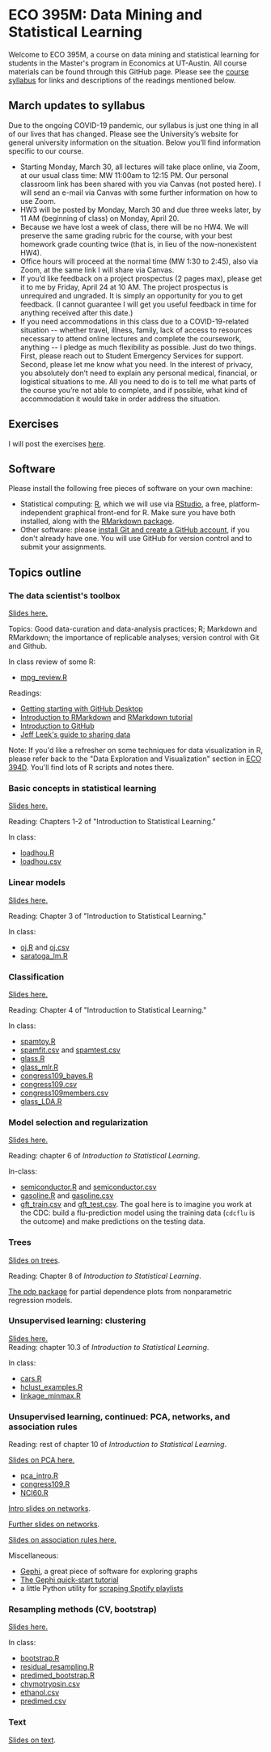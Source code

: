 # ECO 395M: Data Mining and Statistical Learning

Welcome to ECO 395M, a course on data mining and statistical learning for students in the Master's program in Economics at UT-Austin.  All course materials can be found through this GitHub page.  Please see the [course syllabus](syllabus.md) for links and descriptions of the readings mentioned below.


## March updates to syllabus

Due to the ongoing COVID-19 pandemic, our syllabus is just one thing in all of our lives that has changed.  Please see the University’s website for general university information on the situation.  Below you’ll find information specific to our course.

- Starting Monday, March 30, all lectures will take place online, via Zoom, at our usual class time: MW 11:00am to 12:15 PM.  Our personal classroom link has been shared with you via Canvas (not posted here).  I will send an e-mail via Canvas with some further information on how to use Zoom.  
-  HW3 will be posted by Monday, March 30 and due three weeks later, by 11 AM (beginning of class) on Monday, April 20.
- Because we have lost a week of class, there will be no HW4.  We will preserve the same grading rubric for the course, with your best homework grade counting twice (that is, in lieu of the now-nonexistent HW4).
- Office hours will proceed at the normal time (MW 1:30 to 2:45), also via Zoom, at the same link I will share via Canvas.  
- If you’d like feedback on a project prospectus (2 pages max), please get it to me by Friday, April 24 at 10 AM.  The project prospectus is unrequired and ungraded. It is simply an opportunity for you to get feedback. (I cannot guarantee I will get you useful feedback in time for anything received after this date.)
- If you need accommodations in this class due to a COVID-19-related situation -- whether travel, illness, family, lack of access to resources necessary to attend online lectures and complete the coursework, anything -- I pledge as much flexibility as possible.  Just do two things.  First, please reach out to Student Emergency Services for support. Second, please let me know what you need.  In the interest of privacy, you absolutely don’t need to explain any personal medical, financial, or logistical situations to me.  All you need to do is to tell me what parts of the course you’re not able to complete, and if possible, what kind of accommodation it would take in order address the situation.


## Exercises

I will post the exercises [here](exercises/).   


## Software 

Please install the following free pieces of software on your own machine:  
- Statistical computing: [R](http://www.r-project.org), which we will use via [RStudio](http://www.rstudio.com), a free, platform-independent graphical front-end for R.  Make sure you have both installed, along with the [RMarkdown package](http://rmarkdown.rstudio.com).   
- Other software: please [install Git and create a GitHub account](https://help.github.com/articles/set-up-git/), if you don't already have one.  You will use GitHub for version control and to submit your assignments.  



## Topics outline  


### The data scientist's toolbox

[Slides here.](slides/01-intro/01_intro.pdf)  

Topics: Good data-curation and data-analysis practices; R; Markdown and RMarkdown; the importance of replicable analyses; version control with Git and Github.

In class review of some R:    
- [mpg_review.R](r/mpg_review.R)  

Readings:  
- [Getting starting with GitHub Desktop](https://help.github.com/en/desktop/getting-started-with-github-desktop)  
- [Introduction to RMarkdown](http://rmarkdown.rstudio.com) and [RMarkdown tutorial](https://rmarkdown.rstudio.com/lesson-1.html)  
- [Introduction to GitHub](https://guides.github.com/activities/hello-world/)   
- [Jeff Leek's guide to sharing data](https://github.com/jtleek/datasharing)  

Note: If you'd like a refresher on some techniques for data visualization in R, please refer back to the "Data Exploration and Visualization" section in [ECO 394D](https://github.com/jgscott/ECO394D).  You'll find lots of R scripts and notes there.  


### Basic concepts in statistical learning  

[Slides here.](slides/02-intro_learning/02_intro_learning.pdf)  

Reading: Chapters 1-2 of "Introduction to Statistical Learning."

In class:  
- [loadhou.R](r/loadhou.R)  
- [loadhou.csv](data/loadhou.csv)  


### Linear models  

[Slides here.](slides/03-linear_regression/03_linear_models.pdf)  

Reading: Chapter 3 of "Introduction to Statistical Learning."

In class:  
- [oj.R](r/oj.R) and [oj.csv](data/oj.csv)   
- [saratoga_lm.R](r/saratoga_lm.R)  


### Classification

[Slides here.](slides/04-classification/04-classification.pdf)  


Reading: Chapter 4 of "Introduction to Statistical Learning."

In class:  
- [spamtoy.R](r/spamtoy.r)  
- [spamfit.csv](data/spamfit.csv) and [spamtest.csv](data/spamtest.csv)   
- [glass.R](r/glass.R)  
- [glass_mlr.R](r/glass_mlr.R)   
- [congress109_bayes.R](r/congress109_bayes.R)   
- [congress109.csv](data/congress109.csv)    
- [congress109members.csv](data/congress109members.csv)    
- [glass_LDA.R](r/glass_LDA.R)  


### Model selection and regularization  

[Slides here.](slides/05-selection_regularization/05-selection_regularization.pdf)  


Reading: chapter 6 of _Introduction to Statistical Learning_.  

In-class:  
- [semiconductor.R](r/semiconductor.R) and [semiconductor.csv](data/semiconductor.csv)  
- [gasoline.R](r/gasoline.R) and [gasoline.csv](data/gasoline.csv)  
- [gft_train.csv](data/gft_train.csv) and [gft_test.csv](data/gft_test.csv).  The goal here is to imagine you work at the CDC: build a flu-prediction model using the training data (`cdcflu` is the outcome) and make predictions on the testing data.   


### Trees

[Slides on trees](notes/trees.pdf).  

Reading: Chapter 8 of _Introduction to Statistical Learning_.

[The pdp package](https://journal.r-project.org/archive/2017/RJ-2017-016/RJ-2017-016.pdf) for partial dependence plots from nonparametric regression models.  


### Unsupervised learning: clustering    

[Slides here.](slides/08-clustering/08-clustering.pdf)  
Reading: chapter 10.3 of _Introduction to Statistical Learning_.

In class:  
- [cars.R](r/cars.R)  
- [hclust_examples.R](r/hclust_examples.R)  
- [linkage_minmax.R](r/linkage_minmax.R)  


### Unsupervised learning, continued: PCA, networks, and association rules

Reading: rest of chapter 10 of _Introduction to Statistical Learning_.

[Slides on PCA here.](slides/09-PCA/09-PCA.pdf)  
- [pca_intro.R](r/pca_intro.R)  
- [congress109.R](r/congress109.R)  
- [NCI60.R](r/NCI60.R)  


[Intro slides on networks](notes/networks_intro.pdf).  

[Further slides on networks](slides/arx/Networks.pdf).  

[Slides on association rules here.](https://github.com/jgscott/ECO395M/blob/master/notes/association_rules.pdf)    


Miscellaneous:  
- [Gephi](https://gephi.org/), a great piece of software for exploring graphs  
- [The Gephi quick-start tutorial](https://gephi.org/tutorials/gephi-tutorial-quick_start.pdf)  
- a little Python utility for [scraping Spotify playlists](https://github.com/nithinphilips/spotifyscrape)  




### Resampling methods (CV, bootstrap)  

[Slides here.](http://rpubs.com/jgscott/resampling)    
  
In class:  
- [bootstrap.R](r/bootstrap.R)  
- [residual_resampling.R](r/residual_resampling.R)  
- [predimed_bootstrap.R](data/predimed_bootstrap.R)    
- [chymotrypsin.csv](data/chymotrypsin.csv)   
- [ethanol.csv](data/ethanol.csv)    
- [predimed.csv](data/predimed.csv)    




### Text

[Slides on text](notes/text_intro.pdf).   


